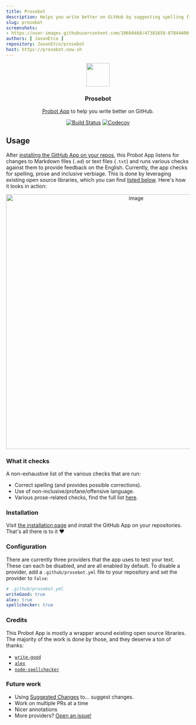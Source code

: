```yaml
---
title: Prosebot
description: Helps you write better on GitHub by suggesting spelling fixes, prose improvements and use of inclusive language.
slug: prosebot
screenshots:
- https://user-images.githubusercontent.com/10660468/47381659-87844600-d6ce-11e8-8dc1-add68671dc85.png
authors: [ JasonEtco ]
repository: JasonEtco/prosebot
host: https://prosebot.now.sh
---
```


<p align="center">
  <img src="https://avatars2.githubusercontent.com/in/19534?s=128&v=4" width="64">
</p>
<h3 align="center">Prosebot</h3>
<p align="center"><a href="https://probot.github.io">Probot App</a> to help you write better on GitHub.<p>
<p align="center"><a href="https://travis-ci.com/JasonEtco/prosebot"><img src="https://badgen.net/travis/JasonEtco/prosebot" alt="Build Status"></a> <a href="https://codecov.io/gh/JasonEtco/prosebot/"><img src="https://badgen.net/codecov/c/github/JasonEtco/prosebot" alt="Codecov"></a></p>

## Usage

After [installing the GitHub App on your repos](https://github.com/apps/prosebot), this Probot App listens for changes to Markdown files (`.md`) or text files (`.txt`) and runs various checks against them to provide feedback on the English. Currently, the app checks for spelling, prose and inclusive verbiage. This is done by leveraging existing open source libraries, which you can find [listed below](#credits). Here's how it looks in action:

<p align="center">
  <img width="697" alt="image" src="https://user-images.githubusercontent.com/10660468/47381659-87844600-d6ce-11e8-8dc1-add68671dc85.png">
</p>

### What it checks

A non-exhaustive list of the various checks that are run:

* Correct spelling (and provides possible corrections).
* Use of non-inclusive/profane/offensive language.
* Various prose-related checks, find the full list [here](https://github.com/btford/write-good#checks).

### Installation

Visit [the installation page](https://github.com/apps/prosebot) and install the GitHub App on your repositories. That's all there is to it ❤️

### Configuration

There are currently three providers that the app uses to test your text. These can each be disabled, and are all enabled by default. To disable a provider, add a `.github/prosebot.yml` file to your repository and set the provider to `false`:

```yaml
# .github/prosebot.yml
writeGood: true
alex: true
spellchecker: true
```

### Credits

This Probot App is mostly a wrapper around existing open source libraries. The majority of the work is done by those, and they deserve a ton of thanks:

* [`write-good`](https://github.com/btford/write-good)
* [`alex`](https://github.com/get-alex/alex)
* [`node-spellchecker`](https://github.com/atom/node-spellchecker)

### Future work

* Using [Suggested Changes](https://blog.github.com/changelog/2018-10-16-suggested-changes/) to... suggest changes.
* Work on multiple PRs at a time
* Nicer annotations
* More providers? [Open an issue!](https://github.com/JasonEtco/prosebot/issues/new)
